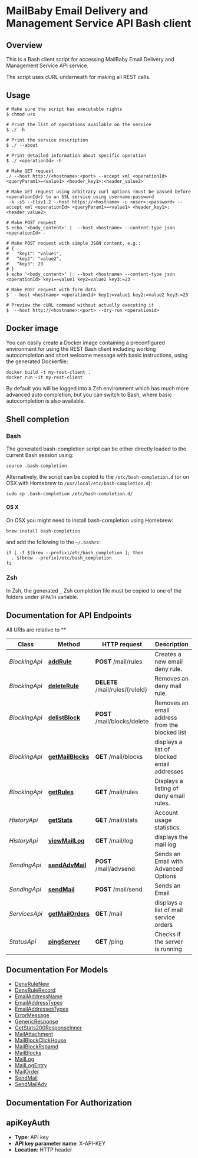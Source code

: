 # MailBaby Email Delivery and Management Service API Bash client

## Overview

This is a Bash client script for accessing MailBaby Email Delivery and Management Service API service.

The script uses cURL underneath for making all REST calls.

## Usage

```shell
# Make sure the script has executable rights
$ chmod u+x 

# Print the list of operations available on the service
$ ./ -h

# Print the service description
$ ./ --about

# Print detailed information about specific operation
$ ./ <operationId> -h

# Make GET request
./ --host http://<hostname>:<port> --accept xml <operationId> <queryParam1>=<value1> <header_key1>:<header_value2>

# Make GET request using arbitrary curl options (must be passed before <operationId>) to an SSL service using username:password
 -k -sS --tlsv1.2 --host https://<hostname> -u <user>:<password> --accept xml <operationId> <queryParam1>=<value1> <header_key1>:<header_value2>

# Make POST request
$ echo '<body_content>' |  --host <hostname> --content-type json <operationId> -

# Make POST request with simple JSON content, e.g.:
# {
#   "key1": "value1",
#   "key2": "value2",
#   "key3": 23
# }
$ echo '<body_content>' |  --host <hostname> --content-type json <operationId> key1==value1 key2=value2 key3:=23 -

# Make POST request with form data
$  --host <hostname> <operationId> key1:=value1 key2:=value2 key3:=23

# Preview the cURL command without actually executing it
$  --host http://<hostname>:<port> --dry-run <operationid>

```

## Docker image

You can easily create a Docker image containing a preconfigured environment
for using the REST Bash client including working autocompletion and short
welcome message with basic instructions, using the generated Dockerfile:

```shell
docker build -t my-rest-client .
docker run -it my-rest-client
```

By default you will be logged into a Zsh environment which has much more
advanced auto completion, but you can switch to Bash, where basic autocompletion
is also available.

## Shell completion

### Bash

The generated bash-completion script can be either directly loaded to the current Bash session using:

```shell
source .bash-completion
```

Alternatively, the script can be copied to the `/etc/bash-completion.d` (or on OSX with Homebrew to `/usr/local/etc/bash-completion.d`):

```shell
sudo cp .bash-completion /etc/bash-completion.d/
```

#### OS X

On OSX you might need to install bash-completion using Homebrew:

```shell
brew install bash-completion
```

and add the following to the `~/.bashrc`:

```shell
if [ -f $(brew --prefix)/etc/bash_completion ]; then
  . $(brew --prefix)/etc/bash_completion
fi
```

### Zsh

In Zsh, the generated `_` Zsh completion file must be copied to one of the folders under `$FPATH` variable.

## Documentation for API Endpoints

All URIs are relative to **

Class | Method | HTTP request | Description
------------ | ------------- | ------------- | -------------
*BlockingApi* | [**addRule**](docs/BlockingApi.md#addrule) | **POST** /mail/rules | Creates a new email deny rule.
*BlockingApi* | [**deleteRule**](docs/BlockingApi.md#deleterule) | **DELETE** /mail/rules/{ruleId} | Removes an deny mail rule.
*BlockingApi* | [**delistBlock**](docs/BlockingApi.md#delistblock) | **POST** /mail/blocks/delete | Removes an email address from the blocked list
*BlockingApi* | [**getMailBlocks**](docs/BlockingApi.md#getmailblocks) | **GET** /mail/blocks | displays a list of blocked email addresses
*BlockingApi* | [**getRules**](docs/BlockingApi.md#getrules) | **GET** /mail/rules | Displays a listing of deny email rules.
*HistoryApi* | [**getStats**](docs/HistoryApi.md#getstats) | **GET** /mail/stats | Account usage statistics.
*HistoryApi* | [**viewMailLog**](docs/HistoryApi.md#viewmaillog) | **GET** /mail/log | displays the mail log
*SendingApi* | [**sendAdvMail**](docs/SendingApi.md#sendadvmail) | **POST** /mail/advsend | Sends an Email with Advanced Options
*SendingApi* | [**sendMail**](docs/SendingApi.md#sendmail) | **POST** /mail/send | Sends an Email
*ServicesApi* | [**getMailOrders**](docs/ServicesApi.md#getmailorders) | **GET** /mail | displays a list of mail service orders
*StatusApi* | [**pingServer**](docs/StatusApi.md#pingserver) | **GET** /ping | Checks if the server is running


## Documentation For Models

 - [DenyRuleNew](docs/DenyRuleNew.md)
 - [DenyRuleRecord](docs/DenyRuleRecord.md)
 - [EmailAddressName](docs/EmailAddressName.md)
 - [EmailAddressTypes](docs/EmailAddressTypes.md)
 - [EmailAddressesTypes](docs/EmailAddressesTypes.md)
 - [ErrorMessage](docs/ErrorMessage.md)
 - [GenericResponse](docs/GenericResponse.md)
 - [GetStats200ResponseInner](docs/GetStats200ResponseInner.md)
 - [MailAttachment](docs/MailAttachment.md)
 - [MailBlockClickHouse](docs/MailBlockClickHouse.md)
 - [MailBlockRspamd](docs/MailBlockRspamd.md)
 - [MailBlocks](docs/MailBlocks.md)
 - [MailLog](docs/MailLog.md)
 - [MailLogEntry](docs/MailLogEntry.md)
 - [MailOrder](docs/MailOrder.md)
 - [SendMail](docs/SendMail.md)
 - [SendMailAdv](docs/SendMailAdv.md)


## Documentation For Authorization


## apiKeyAuth


- **Type**: API key
- **API key parameter name**: X-API-KEY
- **Location**: HTTP header

